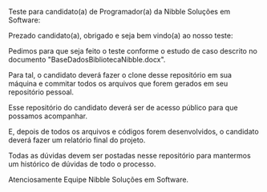 Teste para candidato(a) de Programador(a) da Nibble Soluções em Software:

Prezado candidato(a), obrigado e seja bem vindo(a) ao nosso teste:

Pedimos para que seja feito o teste conforme o estudo de caso descrito no documento "BaseDadosBibliotecaNibble.docx".

Para tal, o candidato deverá fazer o clone desse repositório em sua máquina e commitar todos os arquivos que forem gerados em seu repositório pessoal.

Esse repositório do candidato deverá ser de acesso público para que possamos acompanhar. 

E, depois de todos os arquivos e códigos forem desenvolvidos, o candidato deverá fazer um relatório final do projeto.

Todas as dúvidas devem ser postadas nesse repositório para mantermos um histórico de dúvidas de todo o processo.

Atenciosamente Equipe Nibble Soluções em Software.
